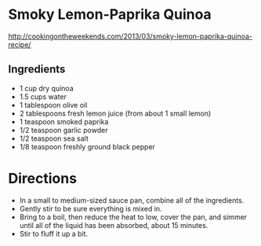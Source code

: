 # Smoky Lemon-Paprika Quinoa
http://cookingontheweekends.com/2013/03/smoky-lemon-paprika-quinoa-recipe/

## Ingredients
* 1 cup dry quinoa
* 1.5 cups water
* 1 tablespoon olive oil
* 2 tablespoons fresh lemon juice (from about 1 small lemon)
* 1 teaspoon smoked paprika
* 1/2 teaspoon garlic powder
* 1/2 teaspoon sea salt
* 1/8 teaspoon freshly ground black pepper

# Directions
* In a small to medium-sized sauce pan, combine all of the ingredients.
* Gently stir to be sure everything is mixed in.
* Bring to a boil, then reduce the heat to low, cover the pan, and simmer until all of the liquid has been absorbed, about 15 minutes.
* Stir to fluff it up a bit.
